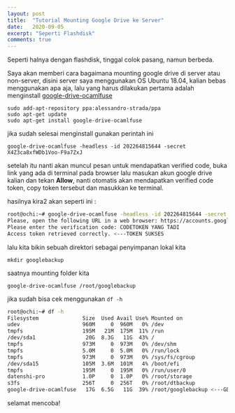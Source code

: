```yaml
---
layout: post
title:  "Tutorial Mounting Google Drive ke Server"
date:   2020-09-05
excerpt: "Seperti Flashdisk"
comments: true
---
```


Seperti halnya dengan flashdisk, tinggal colok pasang, namun berbeda.

Saya akan memberi cara bagaimana mounting google drive di server atau non-server, disini server saya menggunakan OS Ubuntu 18.04, kalian bebas menggunakan apa aja, lalu yang harus dilakukan pertama adalah menginstall [google-drive-ocamlfuse](https://github.com/astrada/google-drive-ocamlfuse)

```
sudo add-apt-repository ppa:alessandro-strada/ppa
sudo apt-get update
sudo apt-get install google-drive-ocamlfuse
```
jika sudah selesai menginstall gunakan perintah ini
```
google-drive-ocamlfuse -headless -id 202264815644 -secret X4Z3ca8xfWDb1Voo-F9a7ZxJ 
```
setelah itu nanti akan muncul pesan untuk mendapatkan verified code, buka link yang ada di terminal pada browser lalu masukan akun google drive kalian
dan tekan **Allow**, nanti otomatis akan mendapatkan verified code token, copy token tersebut dan masukkan ke terminal.

hasilnya kira2 akan seperti ini :
```bash
root@ochi:~# google-drive-ocamlfuse -headless -id 202264815644 -secret X4Z3ca8xfWDb1Voo-F9a7ZxJ
Please, open the following URL in a web browser: https://accounts.google.com/o/oauth2/auth?client_id=202264815644&redirect_uri=urn%3Aietf%3Awg%3Aoauth%3A2.0%3Aoob&scope=https%3A%2F%2Fwww.googleapis.com%2Fauth%2Fdrive&response_type=code&access_type=offline&approval_prompt=force
Please enter the verification code: CODETOKEN YANG TADI
Access token retrieved correctly. <---TOKEN SUKSES
```



lalu kita bikin sebuah direktori sebagai penyimpanan lokal kita
```
mkdir googlebackup
```

saatnya mounting folder kita
```
google-drive-ocamlfuse /root/googlebackup
```

jika sudah bisa cek menggunakan `df -h` 
```bash
root@ochi:~# df -h
Filesystem              Size  Used Avail Use% Mounted on
udev                    960M     0  960M   0% /dev
tmpfs                   195M   21M  175M  11% /run
/dev/sda1                20G  8.3G   11G  43% /
tmpfs                   973M     0  973M   0% /dev/shm
tmpfs                   5.0M     0  5.0M   0% /run/lock
tmpfs                   973M     0  973M   0% /sys/fs/cgroup
/dev/sda15              105M  3.6M  101M   4% /boot/efi
tmpfs                   195M     0  195M   0% /run/user/0
datenshi-pro            1.0P     0  1.0P   0% /root/storage
s3fs                    256T     0  256T   0% /root/dtbackup
google-drive-ocamlfuse   17G  6.5G   11G  39% /root/googlebackup <---GDRIVE KITA
```

selamat mencoba!